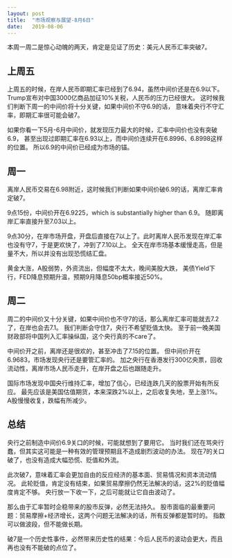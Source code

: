 ```yaml
---
layout: post
title:  "市场观察与展望-8月6日"
date:   2019-08-06
---
```


本周一周二是惊心动魄的两天，肯定是见证了历史：美元人民币汇率突破7。

## 上周五
上周五的时候，在岸人民币即期汇率已经到了6.94，虽然中间价还是在6.9以下。
Trump宣布对中国3000亿商品加征10%关税，人民币的压力已经很大。
这时候我们判断下周一的中间价将十分关键，如果中间价不守6.9的话，
意味着央行不守汇率，即期汇率很可能会破7。

如果你看一下5月-6月中间价，就发现压力最大的时候，汇率中间价也没有突破6.9，
甚至出现过即期汇率在6.93以上，而中间价连续开在6.8996、6.8998这样的位置。
所以6.9的中间价已经成为市场的锚。

## 周一
离岸人民币交易在6.98附近，这时候我们判断如果中间价破6.9的话，离岸汇率肯定破7。

9点15份，中间价开在6.9225，which is substantially higher than 6.9。
随即离岸汇率直接升至7.03以上。

9点30分，在岸市场开盘，开盘后直接在7以上了。此时离岸人民币发现在岸汇率也没有守7，于是更欢快了，冲到了7.10以上。
全天在岸市场基本缓慢走高，但是量不大，所以并没有出现恐慌结汇盘。

黄金大涨，A股弱势，外资流出，但幅度不太大，晚间美股大跌，
美债Yield下行，FED降息预期升温，预期9月降息50bp概率接近50%。

## 周二 
周二的中间价又十分关键，如果中间价也不守7的话，那么离岸汇率可能就去7.2了，在岸也会去7.1。
我们判断会守住7，央行不希望贬值太快。
至于前一晚美国财政部将中国列入汇率操纵国，这个央行真的不care了。

中间价开之前，离岸还是很欢的，甚至冲击了7.15的位置。
但中间价开在6.9683，市场发现央行还是要管汇率的。
加之央行在香港发行300亿央票，回收流动性，离岸市场人民币走升，在岸开盘之后也跟随走升。

国际市场发现中国央行维持汇率，增加了信心，已经连跌几天的股票开始有所反应。
最先应该是美国估值期货，本来深跌2%以上，之后收复失地，至上涨1%。
A股慢慢收复，跌幅有所减少。

## 总结
央行之前制造中间价6.9关口的时候，可能就想到了要用它。
当时我们还在骂央行蠢，但其实这可能是一种有效的管理预期且不造成剧烈波动的办法。
现在7的关口破了，也没有造成大幅恐慌、贬值和外流。

此次破7，意味着汇率会更加自由的反应经济的基本面、贸易情况和资本流动情况。
此轮贬值，肯定没有结束，如果贸易摩擦仍然无法解决的话，这2%的贬值幅度肯定不够。
央行放一下收一下，之后可能就让它自由波动了。

那么由于汇率暂时企稳带来的股市反弹，必然无法持久。
股市面临的最重要问题：贸易摩擦+经济增长，这两个问题无法解决的话，所有反弹都是暂时的。
指数可以做波段，但不能做长期。

破7是一个历史性事件，必然带来历史性的结果：今后人民币的波动会更大，而且再也没有不能破的点位了。

